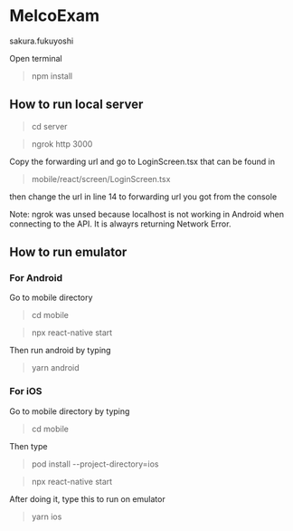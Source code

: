# MelcoExam
sakura.fukuyoshi

Open terminal

> npm install


## How to run local server

> cd server

> ngrok http 3000

Copy the forwarding url and go to LoginScreen.tsx that can be found in

> mobile/react/screen/LoginScreen.tsx

then change the url in line 14 to forwarding url you got from the console

Note: ngrok was unsed because localhost is not working in Android when connecting to the API. It is alwayrs returning Network Error.


## How to run emulator

### For Android

Go to mobile directory

> cd mobile

> npx react-native start

Then run android by typing 

> yarn android


### For iOS

Go to mobile directory by typing

> cd mobile

Then type

> pod install --project-directory=ios

> npx react-native start

After doing it, type this to run on emulator

> yarn ios